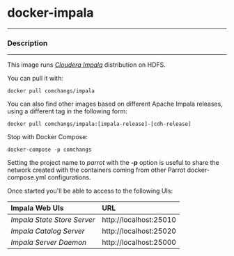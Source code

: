 # **docker-impala**
___

### Description
___

This image runs [*Cloudera Impala*](https://www.cloudera.com/products/open-source/apache-hadoop/impala.html) distribution on HDFS.

You can pull it with:

    docker pull comchangs/impala


You can also find other images based on different Apache Impala releases, using a different tag in the following form:

    docker pull comchangs/impala:[impala-release]-[cdh-release]


Stop with Docker Compose:

    docker-compose -p comchangs

Setting the project name to *parrot* with the **-p** option is useful to share the network created with the containers coming from other Parrot docker-compose.yml configurations.

Once started you'll be able to access to the following UIs:

| **Impala Web UIs**           |**URL**                    |
|:----------------------------|:--------------------------|
| *Impala State Store Server* | http://localhost:25010    |
| *Impala Catalog Server*     | http://localhost:25020    |
| *Impala Server Daemon*      | http://localhost:25000    |
